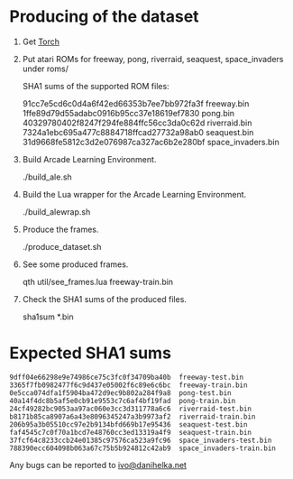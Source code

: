 Producing of the dataset
========================
1) Get [Torch](http://torch.ch/)

2) Put atari ROMs for freeway, pong, riverraid, seaquest, space_invaders
   under roms/

   SHA1 sums of the supported ROM files:

    91cc7e5cd6c0d4a6f42ed66353b7ee7bb972fa3f  freeway.bin
    1ffe89d79d55adabc0916b95cc37e18619ef7830  pong.bin
    40329780402f8247f294fe884ffc56cc3da0c62d  riverraid.bin
    7324a1ebc695a477c8884718ffcad27732a98ab0  seaquest.bin
    31d9668fe5812c3d2e076987ca327ac6b2e280bf  space_invaders.bin

3) Build Arcade Learning Environment.

    ./build_ale.sh

4) Build the Lua wrapper for the Arcade Learning Environment.

    ./build_alewrap.sh

5) Produce the frames.

    ./produce_dataset.sh

6) See some produced frames.

    qth util/see_frames.lua freeway-train.bin

7) Check the SHA1 sums of the produced files.

    sha1sum *.bin


Expected SHA1 sums
==================

    9dff04e66298e9e74986ce75c3fc0f34709ba40b  freeway-test.bin
    3365f7fb0982477f6c9d437e05002f6c89e6c6bc  freeway-train.bin
    0e5cca074dfa1f5904ba472d9ec9b802a284f9a8  pong-test.bin
    40a14f4dc8b5af5e0cb91e9553c7c6af4bf19fad  pong-train.bin
    24cf49282bc9053aa97ac060e3cc3d311778a6c6  riverraid-test.bin
    b8171b85ca8907a6a43e8096345247a3b9973af2  riverraid-train.bin
    206b95a3b05510cc97e2b9134bfd669b17e95436  seaquest-test.bin
    faf4545c7c0f70a1bcd7e48760cc3ed13319a4f9  seaquest-train.bin
    37fcf64c8233ccb24e01385c97576ca523a9fc96  space_invaders-test.bin
    788390ecc604098b063a67c75b5b924812c42ab9  space_invaders-train.bin


Any bugs can be reported to ivo@danihelka.net
